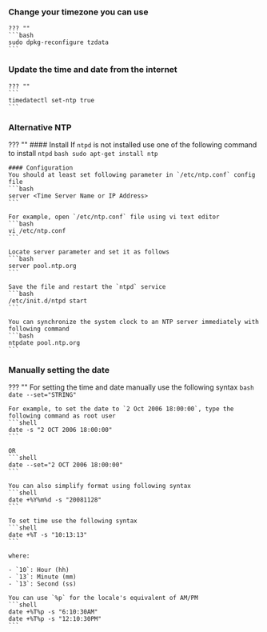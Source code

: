 ### Change your timezone you can use
    ??? ""
    ```bash
    sudo dpkg-reconfigure tzdata
    ```

### Update the time and date from the internet
    ??? ""
    ```
    timedatectl set-ntp true
    ```

### Alternative NTP
??? ""
    #### Install
    If `ntpd` is not installed use one of the following command to install `ntpd`
    ```bash
    sudo apt-get install ntp
    ```

    #### Configuration
    You should at least set following parameter in `/etc/ntp.conf` config file
    ```bash
    server <Time Server Name or IP Address>
    ```

    For example, open `/etc/ntp.conf` file using vi text editor
    ```bash
    vi /etc/ntp.conf
    ```

    Locate server parameter and set it as follows
    ```bash
    server pool.ntp.org
    ```

    Save the file and restart the `ntpd` service
    ```bash
    /etc/init.d/ntpd start
    ```

    You can synchronize the system clock to an NTP server immediately with following command
    ```bash
    ntpdate pool.ntp.org
    ```

### Manually setting the date
??? ""
    For setting the time and date manually use the following syntax
    ```bash
    date --set="STRING"
    ```

    For example, to set the date to `2 Oct 2006 18:00:00`, type the following command as root user
    ```shell
    date -s "2 OCT 2006 18:00:00"
    ```

    OR
    ```shell
    date --set="2 OCT 2006 18:00:00"
    ```

    You can also simplify format using following syntax
    ```shell
    date +%Y%m%d -s "20081128"
    ```

    To set time use the following syntax
    ```shell
    date +%T -s "10:13:13"
    ```

    where:

    - `10`: Hour (hh)
    - `13`: Minute (mm)
    - `13`: Second (ss)

    You can use `%p` for the locale's equivalent of AM/PM
    ```shell
    date +%T%p -s "6:10:30AM"
    date +%T%p -s "12:10:30PM"
    ```
